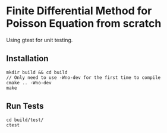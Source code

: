 # Finite Differential Method for Poisson Equation from scratch

Using gtest for unit testing.

## Installation

```
mkdir build && cd build
// Only need to use -Wno-dev for the first time to compile
cmake .. -Wno-dev
make
```

## Run Tests

```
cd build/test/
ctest
```
